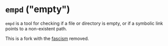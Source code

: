 # `empd` ("empty")
`empd` is a tool for checking if a file or directory is empty, or if a symbolic link points to a non-existent path.

This is a fork with the [fascism](https://latenightafa.noblogs.org/andrew-mark-liebenow-of-austin-and-round-rock-texas-posts-hitler-content-under-eurogenicist-alias/) removed.
